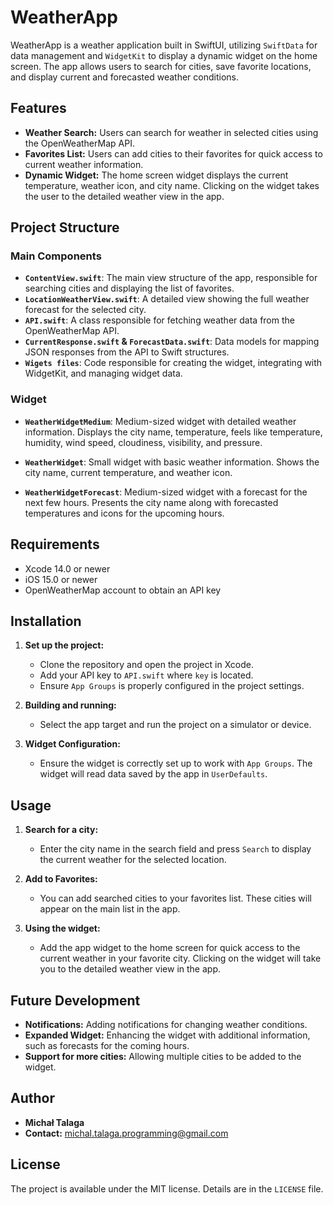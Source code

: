 # WeatherApp

WeatherApp is a weather application built in SwiftUI, utilizing `SwiftData` for data management and `WidgetKit` to display a dynamic widget on the home screen. The app allows users to search for cities, save favorite locations, and display current and forecasted weather conditions.

## Features

- **Weather Search:** Users can search for weather in selected cities using the OpenWeatherMap API.
- **Favorites List:** Users can add cities to their favorites for quick access to current weather information.
- **Dynamic Widget:** The home screen widget displays the current temperature, weather icon, and city name. Clicking on the widget takes the user to the detailed weather view in the app.

## Project Structure

### Main Components

- **`ContentView.swift`**: The main view structure of the app, responsible for searching cities and displaying the list of favorites.
- **`LocationWeatherView.swift`**: A detailed view showing the full weather forecast for the selected city.
- **`API.swift`**: A class responsible for fetching weather data from the OpenWeatherMap API.
- **`CurrentResponse.swift` & `ForecastData.swift`**: Data models for mapping JSON responses from the API to Swift structures.
- **`Wigets files`**: Code responsible for creating the widget, integrating with WidgetKit, and managing widget data.

### Widget

- **`WeatherWidgetMedium`**: Medium-sized widget with detailed weather information. Displays the city name, temperature, feels like temperature, humidity, wind speed, cloudiness, visibility, and pressure.

- **`WeatherWidget`**: Small widget with basic weather information. Shows the city name, current temperature, and weather icon.

- **`WeatherWidgetForecast`**: Medium-sized widget with a forecast for the next few hours. Presents the city name along with forecasted temperatures and icons for the upcoming hours.


## Requirements

- Xcode 14.0 or newer
- iOS 15.0 or newer
- OpenWeatherMap account to obtain an API key

## Installation

1. **Set up the project:**
   - Clone the repository and open the project in Xcode.
   - Add your API key to `API.swift` where `key` is located.
   - Ensure `App Groups` is properly configured in the project settings.

2. **Building and running:**
   - Select the app target and run the project on a simulator or device.

3. **Widget Configuration:**
   - Ensure the widget is correctly set up to work with `App Groups`. The widget will read data saved by the app in `UserDefaults`.

## Usage

1. **Search for a city:**
   - Enter the city name in the search field and press `Search` to display the current weather for the selected location.

2. **Add to Favorites:**
   - You can add searched cities to your favorites list. These cities will appear on the main list in the app.

3. **Using the widget:**
   - Add the app widget to the home screen for quick access to the current weather in your favorite city. Clicking on the widget will take you to the detailed weather view in the app.

## Future Development

- **Notifications:** Adding notifications for changing weather conditions.
- **Expanded Widget:** Enhancing the widget with additional information, such as forecasts for the coming hours.
- **Support for more cities:** Allowing multiple cities to be added to the widget.

## Author

- **Michał Talaga**
- **Contact:** michal.talaga.programming@gmail.com

## License

The project is available under the MIT license. Details are in the `LICENSE` file.
